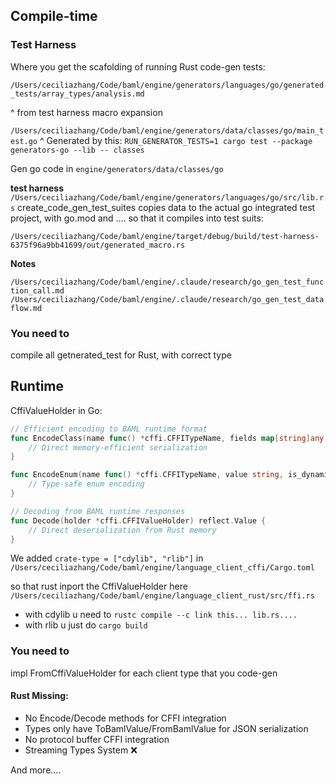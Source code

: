 ## Compile-time

### Test Harness
Where you get the scafolding of running Rust code-gen tests:

`/Users/ceciliazhang/Code/baml/engine/generators/languages/go/generated_tests/array_types/analysis.md`

^ from test harness macro expansion

`/Users/ceciliazhang/Code/baml/engine/generators/data/classes/go/main_test.go`
^ Generated by this: `RUN_GENERATOR_TESTS=1 cargo test --package generators-go --lib -- classes`

Gen go code in `engine/generators/data/classes/go`

**test harness** `/Users/ceciliazhang/Code/baml/engine/generators/languages/go/src/lib.rs` 
create_code_gen_test_suites copies data to the actual go integrated test project, with go.mod and .... so that it compiles into test suits:

`/Users/ceciliazhang/Code/baml/engine/target/debug/build/test-harness-6375f96a9bb41699/out/generated_macro.rs`


**Notes**

`/Users/ceciliazhang/Code/baml/engine/.claude/research/go_gen_test_function_call.md`
`/Users/ceciliazhang/Code/baml/engine/.claude/research/go_gen_test_dataflow.md`

### You need to
compile all getnerated_test for Rust, with correct type

## Runtime
CffiValueHolder in Go:
```go
// Efficient encoding to BAML runtime format
func EncodeClass(name func() *cffi.CFFITypeName, fields map[string]any, dynamicFields *map[string]any) (*cffi.CFFIValueHolder, error) {
    // Direct memory-efficient serialization
}

func EncodeEnum(name func() *cffi.CFFITypeName, value string, is_dynamic bool) (*cffi.CFFIValueHolder, error) {
    // Type-safe enum encoding
}

// Decoding from BAML runtime responses
func Decode(holder *cffi.CFFIValueHolder) reflect.Value {
    // Direct deserialization from Rust memory
}
```

We added `crate-type = ["cdylib", "rlib"]` in `/Users/ceciliazhang/Code/baml/engine/language_client_cffi/Cargo.toml`

so that rust inport the CffiValueHolder here `/Users/ceciliazhang/Code/baml/engine/language_client_rust/src/ffi.rs`

- with cdylib u need to `rustc compile --c link this... lib.rs....`
- with rlib u just do `cargo build`

### You need to

impl FromCffiValueHolder for each client type that you code-gen

#### Rust Missing:

- No Encode/Decode methods for CFFI integration
- Types only have ToBamlValue/FromBamlValue for JSON serialization
- No protocol buffer CFFI integration
- Streaming Types System ❌

And more....
